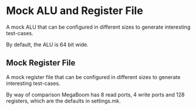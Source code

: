 Mock ALU and Register File
==========================

A mock ALU that can be configured in different sizes to generate
interesting test-cases.

By default, the ALU is 64 bit wide.

Mock Register File
------------------

A mock register file that can be configured in different sizes to generate
interesting test-cases.

By way of comparison MegaBoom has 8 read ports, 4 write ports and 128
registers, which are the defaults in settings.mk.
